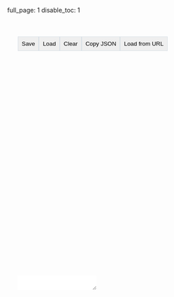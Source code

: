 full_page: 1
disable_toc: 1

<script src="https://unpkg.com/blockly@10.3.0/blockly.min.js"></script>
<script src="../../scripts/blockly_generated.js"></script>
<script src="../../scripts/lottie_blockly.js"></script>
<style>
html, body {
    min-height: 100vh;
}
body {
    display: flex;
    flex-flow: column;
}
div[role='main'], body > .container, #playground_layout
{
    width: 100%;
    height: 100%;
    padding: 0;
    margin: 0;
    flex-grow: 1;
    display: flex;
    flex-flow: column;
}

#playground_layout
{
    display: flex;
    flex-flow: row;
    align-items: stretch;
    padding: 24px
}
#blockly_div
{
    flex-grow: 1;
}
#playground_output_container
{
    width: 512px;
}
#lottie_player
{
    width: 512px;
    height: 512px
}
#playground_output
{
    margin: 0;
    width: 512px;
    display: flex;
    flex-flow: column;
}
#blockly_output
{
    margin: 0;
    overflow: auto;
    flex-grow: 1;
    border: none;
}
#playground_output_buttons
{
    padding: 0;
    list-style: none;
    display: flex;
    margin-bottom: 0px;
}
#playground_output_buttons > li > button
{
   border: 1px solid #D9E0E6;
   padding: 8px;
}
</style>

<div id="playground_layout">
    <div id="blockly_div"></div>
    <div id="playground_output">
        <ul id="playground_output_buttons">
            <li><button onclick="save()">Save</button></li>
            <li><button onclick="load()">Load</button></li>
            <li><button onclick="lottie_blockly.clear_workspace()">Clear</button></li>
            <li><button onclick="copy_json()">Copy JSON</button></li>
            <li><button onclick="load_url_prompt()">Load from URL</button></li>
        </ul>
        <div class="alpha_checkered" id="lottie_player"></div>
        <div class="highlighted-input" style="flex-grow: 1">
            <textarea
                autocomplete="off"
                class="code-input"
                data-lang="js"
                data-lottie-input="editor"
                 oninput="syntax_edit_update(this, this.value); syntax_edit_scroll(this); parse_json();"
                onkeydown="syntax_edit_tab(this, event);" onscroll="syntax_edit_scroll(this);"
                spellcheck="false"
                id="blockly_output"
            ></textarea>
            <pre aria-hidden="true"><code class="language-js hljs"></code></pre>
        </div>
    </div>
</div>

<script>

function save()
{
    localStorage.setItem("blockly_lottie", lottie_blockly.workspace_to_xml_string());
}

function load()
{
    lottie_blockly.xml_to_workspace(localStorage.getItem("blockly_lottie"));
}


function update_code()
{
    var json = lottie_blockly.workspace_to_json();

    var output = document.getElementById("blockly_output");
    output.value = JSON.stringify(json, null, 4);
    syntax_edit_update(output, output.value);

    var anim_data = {
        container: document.getElementById('lottie_player'),
        renderer: 'svg',
        loop: true,
        autoplay: true,
        animationData: JSON.parse(output.value)
    };

    var frame = 0;

    if ( anim != null )
    {
        try {
            frame = anim.currentFrame
        } catch (e) {}
        try {
            anim.destroy();
        } catch (e) {}
        anim = null;
    }

    anim = bodymovin.loadAnimation(anim_data);
    if ( frame != 0 )
        anim.goToAndPlay(frame, true);
}

function copy_json()
{
    var element = document.getElementById("blockly_output");
    var text = element.value;
    navigator.clipboard.writeText(text);
}

function copy_xml()
{
    navigator.clipboard.writeText(lottie_blockly.workspace_to_xml_string());
}

function parse_json()
{
    lottie_blockly.json_to_workspace(document.getElementById("blockly_output").value);
}

function load_url_prompt()
{
    var url = prompt("URL to a lottie JSON");
    if ( url )
        lottie_blockly.load_json_url(url)
}

var options = {
  comments: true,
  toolbox: lottie_toolbox,
  media: 'https://unpkg.com/blockly/media/',
  collapse: true,
};

var anim = null;

var lottie_blockly = new LottieBlockly(options, "blockly_div", alert);

lottie_blockly.workspace.addChangeListener(update_code);

var current_url = new URL(window.location.href);
var requested_url = current_url.searchParams.get("url");
if ( requested_url )
    lottie_blockly.load_json_url(requested_url);
else
    load();

</script>
